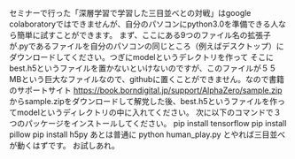 セミナーで行った「深層学習で学習した三目並べとの対戦」はgoogle colaboratoryではできませんが、自分のパソコンにpython3.0を準備できる人なら簡単に試すことができます。
まず、ここにある9つのファイル名の拡張子が.pyであるファイルを自分のパソコンの同じところ（例えばデスクトップ）にダウンロードしてください。つぎにmodelというデレクトリを作って
そこにbest.h5というファイルを置かないといけないのですが、このファイルが５５MBという巨大なファイルなので、githubに置くことができません。なので書籍のサポートサイト
https://book.borndigital.jp/support/AlphaZero/sample.zip
からsample.zipをダウンロードして解党した後、best.h5というファイルを作ってmodelというディレクトリの中に入れてください。
次に以下のコマンドで３つのパッケージをインストールしてください。
pip install tensorflow
pip install pillow
pip install h5py
あとは普通に
python human_play.py
とやれば三目並べが動くはずです。
お試しあれ。
